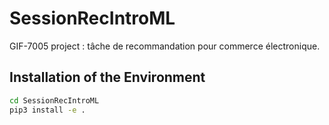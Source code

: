 # SessionRecIntroML
GIF-7005 project : tâche de recommandation pour commerce électronique.

## Installation of the Environment

```bash
cd SessionRecIntroML
pip3 install -e .
```
